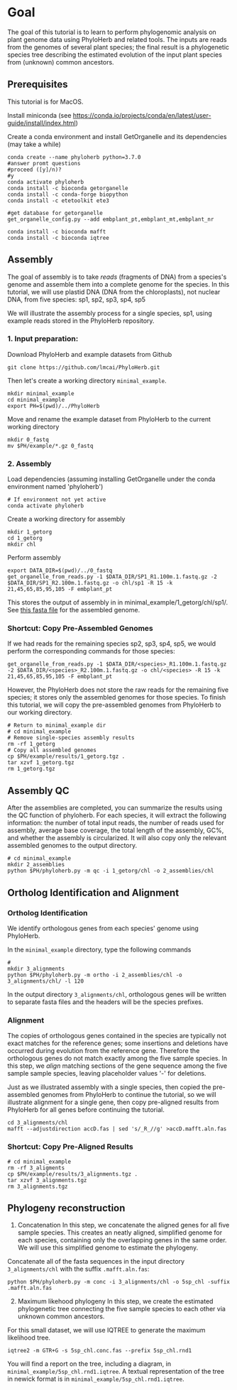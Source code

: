 # Goal
The goal of this tutorial is to learn to perform phylogenomic analysis on plant genome data using PhyloHerb and related tools. The inputs are reads from the genomes of several plant species; the final result is a phylogenetic species tree describing the estimated evolution of the input plant species from (unknown) common ancestors.

## Prerequisites
This tutorial is for MacOS.

Install miniconda (see https://conda.io/projects/conda/en/latest/user-guide/install/index.html)

Create a conda environment and install GetOrganelle and its dependencies (may take a while)
```
conda create --name phyloherb python=3.7.0
#answer promt questions 
#proceed ([y]/n)?
#y
conda activate phyloherb
conda install -c bioconda getorganelle
conda install -c conda-forge biopython
conda install -c etetoolkit ete3

#get database for getorganelle
get_organelle_config.py --add embplant_pt,embplant_mt,embplant_nr

conda install -c bioconda mafft
conda install -c bioconda iqtree
```

## Assembly
The goal of assembly is to take *reads* (fragments of DNA) from a species's genome and assemble them into a complete genome for the species. In this tutorial, we will use plastid DNA (DNA from the chloroplasts), not nuclear DNA, from five species: sp1, sp2, sp3, sp4, sp5

We will illustrate the assembly process for a single species, sp1, using example reads stored in the PhyloHerb repository.

### 1. Input preparation:
Download PhyloHerb and example datasets from Github
```
git clone https://github.com/lmcai/PhyloHerb.git
```

Then let's create a working directory `minimal_example`.
```
mkdir minimal_example
cd minimal_example
export PH=$(pwd)/../PhyloHerb
```

Move and rename the example dataset from PhyloHerb to the current working directory
```
mkdir 0_fastq
mv $PH/example/*.gz 0_fastq
```

### 2. Assembly
Load dependencies (assuming installing GetOrganelle under the conda environment named 'phyloherb')
```
# If environment not yet active
conda activate phyloherb
```
Create a working directory for assembly

```
mkdir 1_getorg
cd 1_getorg
mkdir chl
```

Perform assembly

```
export DATA_DIR=$(pwd)/../0_fastq
get_organelle_from_reads.py -1 $DATA_DIR/SP1_R1.100m.1.fastq.gz -2 $DATA_DIR/SP1_R2.100m.1.fastq.gz -o chl/sp1 -R 15 -k 21,45,65,85,95,105 -F embplant_pt
```
This stores the output of assembly in in minimal_example/1_getorg/chl/sp1/. See [this fasta file](minimal_example/1_getorg/chl/sp1/embplant_pt.K105.complete.graph1.1.path_sequence.fasta) for the assembled genome.

### Shortcut: Copy Pre-Assembled Genomes
If we had reads for the remaining species sp2, sp3, sp4, sp5, we would perform the corresponding commands for those species:
```
get_organelle_from_reads.py -1 $DATA_DIR/<species>_R1.100m.1.fastq.gz -2 $DATA_DIR/<species>_R2.100m.1.fastq.gz -o chl/<species> -R 15 -k 21,45,65,85,95,105 -F embplant_pt
```
However, the PhyloHerb does not store the raw reads for the remaining five species; it stores only the assembled genomes for those species. To finish this tutorial, we will copy the pre-assembled genomes from PhyloHerb to our working directory.
```
# Return to minimal_example dir
# cd minimal_example
# Remove single-species assembly results
rm -rf 1_getorg
# Copy all assembled genomes
cp $PH/example/results/1_getorg.tgz .
tar xzvf 1_getorg.tgz
rm 1_getorg.tgz
```

## Assembly QC
After the assemblies are completed, you can summarize the results using the QC function of phyloherb. For each species, it will extract the following information: the number of total input reads, the number of reads used for assembly, average base coverage, the total length of the assembly, GC%, and whether the assembly is circularized. It will also copy only the relevant assembled genomes to the output directory.

```
# cd minimal_example
mkdir 2_assemblies
python $PH/phyloherb.py -m qc -i 1_getorg/chl -o 2_assemblies/chl
```


## Ortholog Identification and Alignment
### Ortholog Identification
We identify orthologous genes from each species' genome using PhyloHerb.

In the `minimal_example` directory, type the following commands
```
# 
mkdir 3_alignments
python $PH/phyloherb.py -m ortho -i 2_assemblies/chl -o 3_alignments/chl/ -l 120
```

In the output directory `3_alignments/chl`, orthologous genes will be written to separate fasta files and the headers will be the species prefixes.

### Alignment
The copies of orthologous genes contained in the species are typically not exact matches for the reference genes; some insertions and deletions have occurred during evolution from the reference gene. Therefore the orthologous genes do not match exactly among the five sample species. In this step, we *align* matching sections of the gene sequence among the five sample sample species, leaving placeholder values '-' for deletions.

Just as we illustrated assembly with a single species, then copied the pre-assembled genomes from PhyloHerb to continue the tutorial, so we will illustrate alignment for a single gene, then copy pre-aligned results from PhyloHerb for all genes before continuing the tutorial.
```
cd 3_alignments/chl
mafft --adjustdirection accD.fas | sed 's/_R_//g' >accD.mafft.aln.fas
```

### Shortcut: Copy Pre-Aligned Results
```
# cd minimal_example
rm -rf 3_aligments
cp $PH/example/results/3_alignments.tgz .
tar xzvf 3_alignments.tgz
rm 3_alignments.tgz
```

## Phylogeny reconstruction
1. Concatenation
In this step, we concatenate the aligned genes for all five sample species. This creates an neatly aligned, simplified genome for each species, containing only the overlapping genes in the same order. We will use this simplified genome to estimate the phylogeny.

Concatenate all of the fasta sequences in the input directory `3_alignments/chl` with the suffix `.mafft.aln.fas`:
```
python $PH/phyloherb.py -m conc -i 3_alignments/chl -o 5sp_chl -suffix .mafft.aln.fas
```

2. Maximum likehood phylogeny
In this step, we create the estimated phylogenetic tree connecting the five sample species to each other via unknown common ancestors.

For this small dataset, we will use IQTREE to generate the maximum likelihood tree.
```
iqtree2 -m GTR+G -s 5sp_chl.conc.fas --prefix 5sp_chl.rnd1
```
You will find a report on the tree, including a diagram, in `minimal_example/5sp_chl.rnd1.iqtree`. A textual representation of the tree in newick format is in `minimal_example/5sp_chl.rnd1.iqtree`.
